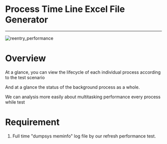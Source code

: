 # Process Time Line Excel File Generator
------------------------------------------------------------
![reentry_performance](https://user-images.githubusercontent.com/118165975/209470821-d7932bbf-6206-4d4a-b81e-6e16e20e2dd8.png)


# Overview
At a glance, you can view the lifecycle of each individual process according to the test scenario

And at a glance the status of the background process as a whole.

We can analysis more easily about multitasking performance every process while test

# Requirement
1. Full time "dumpsys meminfo" log file by our refresh performance test.
